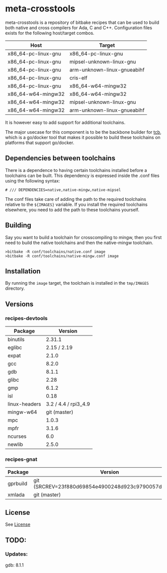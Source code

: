 # meta-crosstools

meta-crosstools is a repository of bitbake recipes that can be used to build both native and cross compilers for Ada, C and C++.
Configuration files exists for the following host/target combos.


| Host                 | Target                        |
|----------------------|-------------------------------|
|x86_64-pc-linux-gnu   | x86_64-pc-linux-gnu           |
|x86_64-pc-linux-gnu   | mipsel-unknown-linux-gnu      |
|x86_64-pc-linux-gnu   | arm-unknown-linux-gnueabihf   |
|x86_64-pc-linux-gnu   | cris-elf                      |
|x86_64-pc-linux-gnu   | x86_64-w64-mingw32            |
|x86_64-w64-mingw32    | x86_64-w64-mingw32            |
|x86_64-w64-mingw32    | mipsel-unknown-linux-gnu      |
|x86_64-w64-mingw32    | arm-unknown-linux-gnueabihf   |

It is however easy to add support for additional toolchains.

The major usecase for this component is to be the backbone builder for [tcb](https://github.com/staffano/tcb), which is a go/docker tool that makes it possible to build these toolchains on platforms that support go/docker.

## Dependencies between toolchains

There is a dependence to having certain toolchains installed before a toolchains can be built. This dependency is expressed inside the .conf files using the following syntax:
```
# /// DEPENDENCIES=native,native-mingw,native-mipsel
``` 
The conf files take care of adding the path to the required toolchains relative to the `${IMAGES}` variable. If you install the required toolchains elsewhere, you need to add the path to these toolchains yourself.

## Building

Say you want to build a toolchain for crosscompiling to mingw, then you first need to build the native toolchains and then the native-mingw toolchain.

```shell
>bitbake -R conf/toolchains/native.conf image
>bitbake -R conf/toolchains/native-mingw.conf image
```

## Installation

By running the `image` target, the toolchain is installed in the `tmp/IMAGES` directory.

## Versions 

### recipes-devtools

|  Package  |  Version |
|-----------|----------|
| binutils  | 2.31.1 |
| eglibc | 2.15 / 2.19 |
| expat | 2.1.0
| gcc | 8.2.0 |
| gdb | 8.1.1 |
| glibc | 2.28 |
| gmp | 6.1.2 |
| isl | 0.18 |
| linux-headers  | 3.2 / 4.4 / rpi3_4.9 |
| mingw-w64 | git (master) |
| mpc | 1.0.3 |
| mpfr | 3.1.6 |
| ncurses | 6.0 |
| newlib | 2.5.0 |

### recipes-gnat

|  Package  |  Version |
|-----------|----------|
| gprbuild | git (SRCREV=23f880d69854e4900248d923c9790057da44d492) |
| xmlada | git (master) |

## License

See [License](LICENSE)

## TODO:

### Updates:
gdb: 8.1.1


